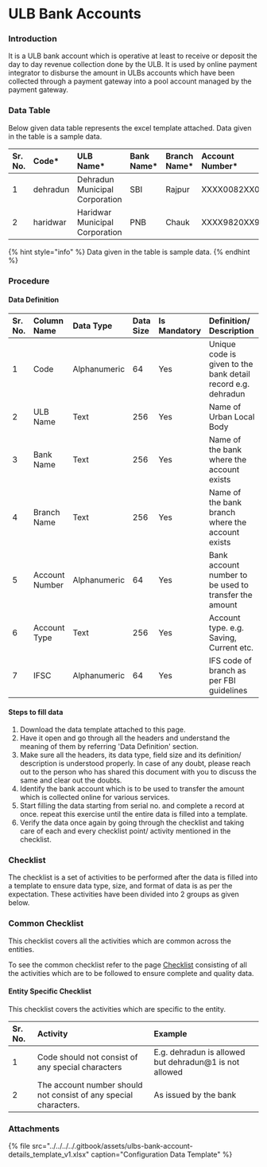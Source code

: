 # ULB Bank Accounts

### Introduction

It is a ULB bank account which is operative at least to receive or deposit the day to day revenue collection done by the ULB. It is used by online payment integrator to disburse the amount in ULBs accounts which have been collected through a payment gateway into a pool account managed by the payment gateway.

### Data Table

Below given data table represents the excel template attached. Data given in the table is a sample data.

| Sr. No. | Code\* | ULB Name\* | Bank Name\* | Branch Name\* | Account Number\* | Account Type\* | IFSC\* |
| :--- | :--- | :--- | :--- | :--- | :--- | :--- | :--- |
| 1 | dehradun | Dehradun Municipal Corporation | SBI | Rajpur | XXXX0082XX01 | Saving | SBIX0921 |
| 2 | haridwar | Haridwar Municipal Corporation | PNB | Chauk | XXXX9820XX9 | Saving | PNBX8320 |

{% hint style="info" %}
 Data given in the table is sample data.
{% endhint %}

### Procedure

#### Data Definition

| Sr. No. | Column Name | Data Type | Data Size | Is Mandatory | Definition/ Description |
| :--- | :--- | :--- | :--- | :--- | :--- |
| 1 | Code | Alphanumeric | 64 | Yes | Unique code is given to the bank detail record e.g. dehradun |
| 2 | ULB Name | Text | 256 | Yes | Name of Urban Local Body |
| 3 | Bank Name | Text | 256 | Yes | Name of the bank where the account exists |
| 4 | Branch Name | Text | 256 | Yes | Name of the bank branch where the account exists |
| 5 | Account Number | Alphanumeric | 64 | Yes | Bank account number to be used to transfer the amount |
| 6 | Account Type | Text | 256 | Yes | Account type. e.g. Saving, Current etc. |
| 7 | IFSC | Alphanumeric | 64 | Yes | IFS code of branch as per FBI guidelines |

#### Steps to fill data

1. Download the data template attached to this page.
2. Have it open and go through all the headers and understand the meaning of them by referring 'Data Definition' section.
3. Make sure all the headers, its data type, field size and its definition/ description is understood properly. In case of any doubt, please reach out to the person who has shared this document with you to discuss the same and clear out the doubts.
4. Identify the bank account which is to be used to transfer the amount which is collected online for various services.
5. Start filling the data starting from serial no. and complete a record at once. repeat this exercise until the entire data is filled into a template.
6. Verify the data once again by going through the checklist and taking care of each and every checklist point/ activity mentioned in the checklist.

### Checklist

The checklist is a set of activities to be performed after the data is filled into a template to ensure data type, size, and format of data is as per the expectation. These activities have been divided into 2 groups as given below.

### Common Checklist <a id="Common-Checklist"></a>

This checklist covers all the activities which are common across the entities.

To see the common checklist refer to the page [Checklist](../../module-setup/common-config/checklist.md) consisting of all the activities which are to be followed to ensure complete and quality data.

#### Entity Specific Checklist

This checklist covers the activities which are specific to the entity.

| **Sr. No.** | **Activity** | **Example** |
| :--- | :--- | :--- |
| 1 | Code should not consist of any special characters | E.g. dehradun is allowed but dehradun@1 is not allowed |
| 2 | The account number should not consist of any special characters. | As issued by the bank |

### Attachments

{% file src="../../../../.gitbook/assets/ulbs-bank-account-details\_template\_v1.xlsx" caption="Configuration Data Template" %}

